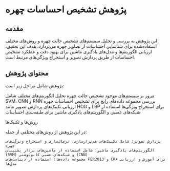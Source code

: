 # پژوهش تشخیص احساسات چهره

## مقدمه

این پژوهش به بررسی و تحلیل سیستم‌های تشخیص حالت چهره و روش‌های مختلف استفاده‌شده برای شناسایی احساسات از تصاویر چهره می‌پردازد. هدف این تحقیق، ارزیابی الگوریتم‌ها و مدل‌های یادگیری ماشین برای بهبود دقت و عملکرد تشخیص احساسات از طریق پردازش تصویر و استخراج ویژگی‌های مرتبط است.

## محتوای پژوهش

پژوهش شامل مراحل زیر است:

مرور بر سیستم‌های موجود تشخیص حالت چهره
تحلیل الگوریتم‌های مختلف شامل SVM، CNN و RNN
بررسی مجموعه داده‌های رایج برای تشخیص احساسات چهره
ارزیابی تکنیک‌های پردازش تصویر مانند HOG و LBP برای استخراج ویژگی‌ها
استفاده از شبکه‌های عصبی و الگوریتم‌های یادگیری ماشین برای طبقه‌بندی احساسات

روش‌ها و تکنیک‌ها

در این پژوهش از روش‌های مختلفی از جمله:

    پردازش تصویر: شامل تکنیک‌های هم‌ترازسازی، نرمال‌سازی و استخراج ویژگی‌های چهره
    الگوریتم‌های یادگیری ماشین: شامل استفاده از ماشین‌های بردار پشتیبان (SVM) و شبکه‌های عصبی کانولوشنی (CNN)
    مجموعه داده‌ها: استفاده از دیتاست‌های FER2013 و CK+ برای آموزش و ارزیابی مدل‌ها
